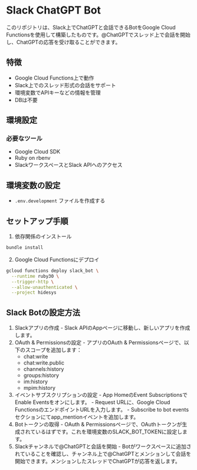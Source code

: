 # Slack ChatGPT Bot

このリポジトリは、Slack上でChatGPTと会話できるBotをGoogle Cloud Functionsを使用して構築したものです。@ChatGPTでスレッド上で会話を開始し、ChatGPTの応答を受け取ることができます。

## 特徴

- Google Cloud Functions上で動作
- Slack上でのスレッド形式の会話をサポート
- 環境変数でAPIキーなどの情報を管理
- DBは不要

## 環境設定

### 必要なツール

- Google Cloud SDK
- Ruby on rbenv
- SlackワークスペースとSlack APIへのアクセス

## 環境変数の設定

- `.env.development` ファイルを作成する

## セットアップ手順

1. 依存関係のインストール

```bash
bundle install
```

2. Google Cloud Functionsにデプロイ

```bash
gcloud functions deploy slack_bot \
  --runtime ruby30 \
  --trigger-http \
  --allow-unauthenticated \
  --project hidesys
```

## Slack Botの設定方法

  1. Slackアプリの作成
    - Slack APIのAppページに移動し、新しいアプリを作成します。
  2. OAuth & Permissionsの設定
    - アプリのOAuth & Permissionsページで、以下のスコープを追加します：
      - chat:write
      - chat:write.public
      - channels:history
      - groups:history
      - im:history
      - mpim:history
  3. イベントサブスクリプションの設定
    - App HomeのEvent SubscriptionsでEnable Eventsをオンにします。
    - Request URLに、Google Cloud FunctionsのエンドポイントURLを入力します。
    - Subscribe to bot eventsセクションにてapp_mentionイベントを追加します。
  4. Botトークンの取得
    - OAuth & Permissionsページで、OAuthトークンが生成されているはずです。これを環境変数のSLACK_BOT_TOKENに設定します。
  5. Slackチャンネルで@ChatGPTと会話を開始
    - Botがワークスペースに追加されていることを確認し、チャンネル上で@ChatGPTとメンションして会話を開始できます。メンションしたスレッドでChatGPTが応答を返します。
